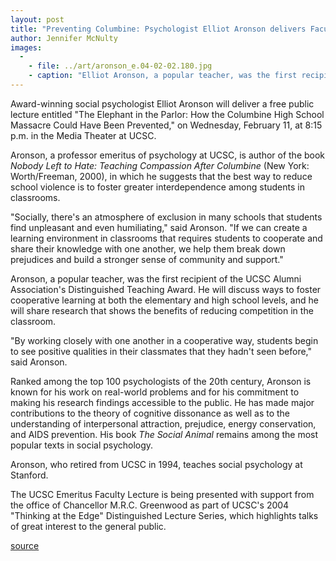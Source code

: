 ```yaml
---
layout: post
title: "Preventing Columbine: Psychologist Elliot Aronson delivers Faculty Emeritus Lecture February 11"
author: Jennifer McNulty
images:
  -
    - file: ../art/aronson_e.04-02-02.180.jpg
    - caption: "Elliot Aronson, a popular teacher, was the first recipient of the UCSC Alumni Association's Distinguished Teaching Award. Photo: UCSC Photo Services"
---
```


Award-winning social psychologist Elliot Aronson will deliver a free public lecture entitled "The Elephant in the Parlor: How the Columbine High School Massacre Could Have Been Prevented," on Wednesday, February 11, at 8:15 p.m. in the Media Theater at UCSC.

Aronson, a professor emeritus of psychology at UCSC, is author of the book _Nobody Left to Hate: Teaching Compassion After Columbine_ (New York: Worth/Freeman, 2000), in which he suggests that the best way to reduce school violence is to foster greater interdependence among students in classrooms.  

"Socially, there's an atmosphere of exclusion in many schools that students find unpleasant and even humiliating," said Aronson. "If we can create a learning environment in classrooms that requires students to cooperate and share their knowledge with one another, we help them break down prejudices and build a stronger sense of community and support."  

Aronson, a popular teacher, was the first recipient of the UCSC Alumni Association's Distinguished Teaching Award. He will discuss ways to foster cooperative learning at both the elementary and high school levels, and he will share research that shows the benefits of reducing competition in the classroom.

"By working closely with one another in a cooperative way, students begin to see positive qualities in their classmates that they hadn't seen before," said Aronson.  

Ranked among the top 100 psychologists of the 20th century, Aronson is known for his work on real-world problems and for his commitment to making his research findings accessible to the public. He has made major contributions to the theory of cognitive dissonance as well as to the understanding of interpersonal attraction, prejudice, energy conservation, and AIDS prevention. His book _The Social Animal_ remains among the most popular texts in social psychology.  

Aronson, who retired from UCSC in 1994, teaches social psychology at Stanford.

The UCSC Emeritus Faculty Lecture is being presented with support from the office of Chancellor M.R.C. Greenwood as part of UCSC's 2004 "Thinking at the Edge" Distinguished Lecture Series, which highlights talks of great interest to the general public.  
  

[source](http://www1.ucsc.edu/currents/03-04/02-02/aronson.html "Permalink to aronson")
